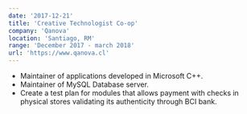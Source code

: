 ```yaml
---
date: '2017-12-21'
title: 'Creative Technologist Co-op'
company: 'Qanova'
location: 'Santiago, RM'
range: 'December 2017 - march 2018'
url: 'https://www.qanova.cl'
---
```


- Maintainer of applications developed in Microsoft C++.
- Maintainer of MySQL Database server.
- Create a test plan for modules that allows payment with checks in physical stores validating its authenticity through BCI bank.
